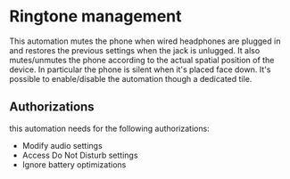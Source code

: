 # Ringtone management

This automation mutes the phone when wired headphones are plugged in and restores the previous settings when the jack is unlugged.
It also mutes/unmutes the phone according to the actual spatial position of the device. In particular the phone is silent when it's placed face down.
It's possible to enable/disable the automation though a dedicated tile.

## Authorizations
this automation needs for the following authorizations:
- Modify audio settings
- Access Do Not Disturb settings
- Ignore battery optimizations
